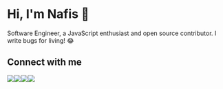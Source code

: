 <div>
    <h1> Hi, I'm Nafis 👋 </h1>
</div>    

<div>
  <p>
    Software Engineer, a JavaScript enthusiast and open source contributor. I write bugs for living! 😂
  </p>
</div>

## Connect with me
<div style="display: flex;">
<a href="https://www.linkedin.com/in/nafisreza/"><img src="https://img.shields.io/badge/linkedin-%230077B5.svg?style=for-the-badge&logo=linkedin&logoColor=white"></a>
<a href="https://www.nafisreza.com/"><img src="https://img.shields.io/badge/-Website-black?style=for-the-badge&logo=firefoxbrowser"></a>
<a href="https://twitter.com/nafisreza_"><img src="https://img.shields.io/badge/-Twitter-blue?style=for-the-badge&logo=twitter"></a>
<a href="mailto:nafisrezabd@gmail.com"><img src="https://img.shields.io/badge/-Email-white?style=for-the-badge&logo=gmail"></a>
</div>

<!--
## Github Stats
[![GitHub Streak](https://streak-stats.demolab.com?user=nafisreza&theme=gotham)](https://git.io/streak-stats)
-->
